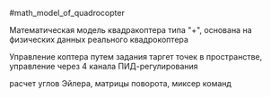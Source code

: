 #math_model_of_quadrocopter

Математическая модель квадракоптера типа "+", основана на физических данных реального квадрокоптера

Управление коптера путем задания таргет точек в пространстве, управление через 4 канала ПИД-регулирования

расчет углов Эйлера, матрицы поворота, миксер команд
